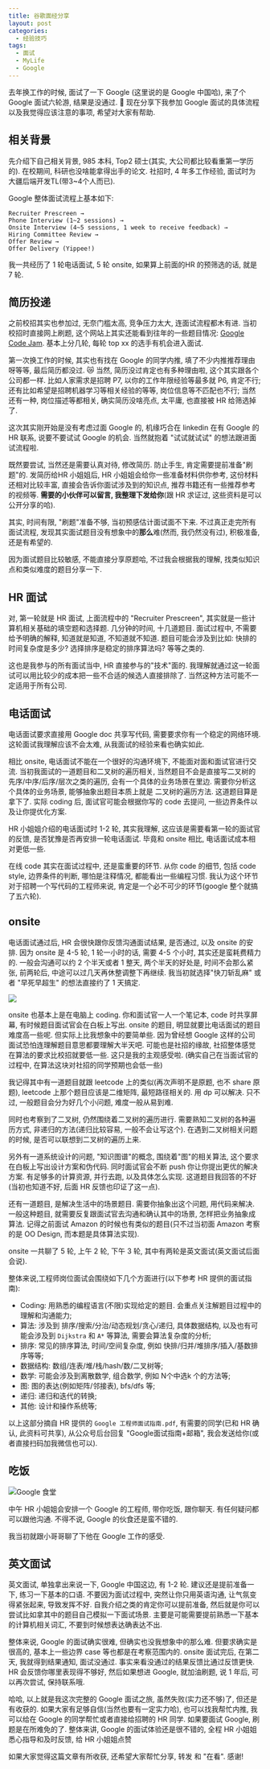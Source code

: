 ```yaml
---
title: 谷歌面经分享
layout: post
categories: 
  - 经验技巧 
tags: 
  - 面试
  - MyLife
  - Google
---
```


去年换工作的时候, 面试了一下 Google (这里说的是 Google 中国哈), 来了个 Google 面试六轮游, 结果是没通过. 🤣 现在分享下我参加 Google 面试的具体流程以及我觉得应该注意的事项, 希望对大家有帮助. 

## 相关背景

先介绍下自己相关背景, 985 本科, Top2 硕士(其实, 大公司都比较看重第一学历的). 在校期间, 科研也没啥能拿得出手的论文. 社招时, 4 年多工作经验, 面试时为大疆后端开发TL(带3~4个人而已). 

Google 整体面试流程上基本如下: 

```
Recruiter Prescreen → 
Phone Interview (1~2 sessions) → 
Onsite Interview (4~5 sessions, 1 week to receive feedback) → 
Hiring Committee Review → 
Offer Review → 
Offer Delivery (Yippee!)
```


我一共经历了 1 轮电话面试, 5 轮 onsite, 如果算上前面的HR 的预筛选的话, 就是 7 轮. 


## 简历投递

之前校招其实也参加过, 无奈门槛太高, 竞争压力太大, 连面试流程都木有进. 当初校招时直接网上刷题, 这个网站上其实还能看到往年的一些题目情况: [Google Code Jam](https://code.google.com/codejam/past-contests).  基本上分几轮, 每轮 top xx 的选手有机会进入面试. 

第一次换工作的时候, 其实也有找在 Google 的同学内推, 填了不少内推推荐理由呀等等, 最后简历都没过. 😿 当然, 简历没过肯定也有多种理由啦, 这个其实跟各个公司都一样. 比如人家需求是招聘 P7, 以你的工作年限经验等最多就 P6, 肯定不行; 还有比如希望是招聘机器学习等相关经验的等等, 岗位信息等不匹配也不行; 当然还有一种, 岗位描述等都相关, 确实简历没啥亮点, 太平庸, 也直接被 HR 给筛选掉了. 

这次其实刚开始是没有考虑过面 Google 的, 机缘巧合在 linkedin 在有 Google 的 HR 联系, 说要不要试试 Google 的机会. 当然就抱着 "试试就试试" 的想法跟进面试流程啦. 

既然要尝试, 当然还是需要认真对待, 修改简历.  防止手生, 肯定需要提前准备"刷题"的.  发简历给HR 小姐姐后, HR 小姐姐会给你一些准备材料供你参考, 这份材料还相对比较丰富, 直接会告诉你面试涉及到的知识点, 推荐书籍还有一些推荐参考的视频等. **需要的小伙伴可以留言, 我整理下发给你**(跟 HR 求证过, 这些资料是可以公开分享的哈).

其实, 时间有限, "刷题"准备不够, 当初预感估计面试面不下来. 不过真正走完所有面试流程, 发现其实面试题目没有想象中的**那么**难(然而, 我仍然没有过), 积极准备, 还是有希望的. 

因为面试题目比较敏感, 不能直接分享原题哈, 不过我会根据我的理解, 找类似知识点和类似难度的题目分享一下. 

## HR 面试

对, 第一轮就是 HR 面试, 上面流程中的 "Recruiter Prescreen", 其实就是一些计算机相关基础的填空题和选择题. 几分钟的时间, 十几道题目. 面试过程中, 不需要给予明确的解释, 知道就是知道, 不知道就不知道.  题目可能会涉及到比如: 快排的时间复杂度是多少? 选择排序是稳定的排序算法吗? 等等之类的. 

这也是我参与的所有面试当中, HR 直接参与的"技术"面的. 我理解就通过这一轮面试可以用比较少的成本把一些不合适的候选人直接排除了. 当然这种方法可能不一定适用于所有公司. 


## 电话面试

电话面试要求直接用 Google doc 共享写代码, 需要要求你有一个稳定的网络环境.  这轮面试我理解应该不会太难, 从我面试的经验来看也确实如此.  

相比 onsite, 电话面试不能在一个很好的沟通环境下, 不能面对面和面试官进行交流. 当初我面试的一道题目和二叉树的遍历相关, 当然题目不会是直接写二叉树的先序/中序/后序/层次之类的遍历, 会有一个具体的业务场景在里边. 需要你分析这个具体的业务场景, 能够抽象出题目本质上就是 二叉树的遍历方法.  这道题目算是拿下了. 实际 coding 后, 面试官可能会根据你写的 code 去提问, 一些边界条件以及让你提优化方案. 

HR 小姐姐介绍的电话面试时 1-2 轮, 其实我理解, 这应该是需要看第一轮的面试官的反馈, 是否犹豫是否再安排一轮电话面试. 毕竟和 onsite 相比, 电话面试成本相对更低一些. 

在线 code 其实在面试过程中, 还是蛮重要的环节. 从你 code 的细节, 包括 code style, 边界条件的判断, 哪怕是注释情况, 都能看出一些编程习惯.  我认为这个环节对于招聘一个写代码的工程师来说, 肯定是一个必不可少的环节(google 整个就搞了五六轮). 

## onsite 

电话面试通过后, HR 会很快跟你反馈沟通面试结果, 是否通过, 以及 onsite 的安排.  因为 onsite 是 4-5 轮, 1 轮一小时的话, 需要 4-5 个小时, 其实还是蛮耗费精力的. 一般会沟通可以约 2 个半天或者 1 整天, 两个半天的好处是, 时间不会那么紧张, 前两轮后, 中途可以过几天再休整调整下再继续. 我当初就选择"快刀斩乱麻" 或者 "早死早超生" 的想法直接约了 1 天搞定. 

![](https://www.tanglei.name/resources/experience-of-interview-of-google/google-guest.jpg)

onsite 也基本上是在电脑上 coding. 你和面试官一人一个笔记本, code 时共享屏幕, 有时候题目面试官会在白板上写出.  onsite 的题目, 明显就要比电话面试的题目难度高一些呢. 但实际上比我想象中的要简单些. 因为曾经想 Google 这样的公司面试恐怕连理解题目意思都要理解大半天吧. 可能也是社招的缘故, 社招整体感觉在算法的要求比校招就要低一些. 这只是我的主观感受啦.  (确实自己在当面试官的过程中, 在算法这块对社招的同学预期也会低一些)

我记得其中有一道题目就跟 leetcode 上的类似(再次声明不是原题, 也不 share 原题), leetcode 上那个题目应该是二维矩阵, 最短路径相关的. 用 dp 可以解决. 只不过, 一般题目会分为好几个小问题, 难度一般从易到难. 

同时也考察到了二叉树, 仍然围绕着二叉树的遍历进行. 需要熟知二叉树的各种遍历方式, 非递归的方法(递归比较容易, 一般不会让写这个). 在遇到二叉树相关问题的时候, 是否可以联想到二叉树的遍历上来. 

另外有一道系统设计的问题, "知识图谱"的概念, 围绕着"图"的相关算法, 这个要求在白板上写出设计方案和伪代码. 同时面试官会不断 push 你让你提出更优的解决方案. 有足够多的计算资源, 并行去跑, 以及具体怎么实现.  这道题目我回答的不好(当初也知道不好, 后面 HR 反馈也印证了这一点). 

还有一道题目, 是解决生活中的场景题目. 需要你抽象出这个问题, 用代码来解决. 一般这种题目, 就需要反复跟面试官去沟通和确认其中的场景, 怎样把业务抽象成算法.  记得之前面试 Amazon 的时候也有类似的题目(只不过当初面 Amazon 考察的是 OO Design, 而本题是具体算法实现). 

onsite 一共聊了 5 轮, 上午 2 轮, 下午 3 轮, 其中有两轮是英文面试(英文面试后面会说). 

整体来说,工程师岗位面试会围绕如下几个方面进行(以下参考 HR 提供的面试指南): 

- Coding: 用熟悉的编程语言(不限)实现给定的题目. 会重点关注解题目过程中的理解和沟通能力;
- 算法: 涉及到 排序/搜索/分治/动态规划/贪心/递归, 具体数据结构, 以及也有可能会涉及到 `Dijkstra` 和 `A*` 等算法, 需要会算法复杂度的分析;
- 排序: 常见的排序算法, 时间/空间复杂度, 例如 快排/归并/堆排序/插入/基数排序等等;
- 数据结构: 数组/连表/堆/栈/hash/数/二叉树等;
- 数学: 可能会涉及到离散数学, 组合数学, 例如 N个中选k 个的方法等;
- 图: 图的表达(例如矩阵/邻接表), bfs/dfs 等;
- 递归: 递归和迭代的转换; 
- 其他: 设计和操作系统等;

以上这部分摘自 HR 提供的 `Google 工程师面试指南.pdf`, 有需要的同学(已和 HR 确认, 此资料可共享), 从公众号后台回复 "Google面试指南+邮箱", 我会发送给你(或者直接扫码加我微信也可以). 

## 吃饭

![Google 食堂](https://www.tanglei.name/resources/experience-of-interview-of-google/eat-at-google.jpg)

中午 HR 小姐姐会安排一个 Google 的工程师, 带你吃饭, 跟你聊天. 有任何疑问都可以跟他沟通.  不得不说, Google 的伙食还是蛮不错的. 

我当初就跟小哥哥聊了下他在 Google 工作的感受. 

## 英文面试 

英文面试, 单独拿出来说一下, Google 中国这边, 有 1-2 轮. 建议还是提前准备一下, 练习一下基本的口语. 不要因为面试过程中, 突然让你只用英语沟通, 让气氛变得紧张起来, 导致发挥不好.  自我介绍之类的肯定你可以提前准备, 然后就是你可以尝试比如拿其中的题目自己模拟一下面试场景. 主要是可能需要提前熟悉一下基本的计算机相关词汇, 不要到时候想表达确表达不出. 

整体来说, Google 的面试确实很难, 但确实也没我想象中的那么难. 但要求确实是很高的, 基本上一些边界 case 等也都是在考察范围内的. onsite 面试完后, 在第二天, 我就得到结果通知, 面试没通过.  事实来看没通过的结果反馈比通过反馈更快. HR 会反馈你哪里表现得不够好, 然后如果想进 Google, 就加油刷题, 说 1 年后, 可以再次尝试, 保持联系哦. 

哈哈, 以上就是我这次完整的 Google 面试之旅, 虽然失败(实力还不够)了, 但还是有收获的. 如果大家有足够自信(当然也要有一定实力哈), 也可以找我帮忙内推, 我可以给在 Google 的同学帮忙或者直接给招聘的 HR 同学. ​如果要面试 Google, 刷题是在所难免的了. 整体来讲, Google 的面试体验还是很不错的, 全程 HR 小姐姐悉心指导和及时反馈, 给 HR 小姐姐点赞 ​

如果大家觉得这篇文章有所收获, 还希望大家帮忙分享, 转发 和 "在看". 感谢! 